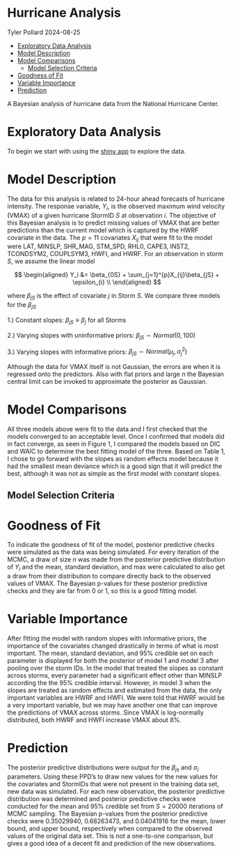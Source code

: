 Hurricane Analysis
================
Tyler Pollard
2024-08-25

<!-- start custom head snippets, customize with your own _includes/head-custom.html file -->

<!-- Setup Google Analytics -->
<!-- {% include head-custom-google-analytics.html %} -->

<!-- You can set your favicon here -->
<!-- link rel="shortcut icon" type="image/x-icon" href="{{ '/favicon.ico' | relative_url }}" -->

<!-- MathJax -->
<!-- inline config -->
<script>
  MathJax = {
    tex: {
      inlineMath: [['$', '$'], ['\\(', '\\)']],
      macros: {
      	RR: "{\\bf R}",
      	bold: ["{\\bf #1}", 1],
        indep: "{\\perp \\!\\!\\! \\perp}",
    	}
    },
    svg: {
    fontCache: 'global'
  	},
  };
</script>

<!-- load MathJax -->
<script type="text/javascript" id="MathJax-script" async
  src="https://cdn.jsdelivr.net/npm/mathjax@3/es5/tex-mml-chtml.js">
</script>

<!-- end custom head snippets -->

- [Exploratory Data Analysis](#exploratory-data-analysis)
- [Model Description](#model-description)
- [Model Comparisons](#model-comparisons)
  - [Model Selection Criteria](#model-selection-criteria)
- [Goodness of Fit](#goodness-of-fit)
- [Variable Importance](#variable-importance)
- [Prediction](#prediction)

A Bayesian analysis of hurricane data from the National Hurricane
Center.

# Exploratory Data Analysis

To begin we start with using the [shiny
app](https://tylerpollard410.shinyapps.io/Hurricane_EDA/) to explore the
data.

# Model Description

The data for this analysis is related to 24-hour ahead forecasts of
hurricane intensity. The response variable, $Y_i$, is the observed
maximum wind velocity (VMAX) of a given hurricane StormID $S$ at
observation $i$. The objective of this Bayesian analysis is to predict
missing values of VMAX that are better predictions than the current
model which is captured by the HWRF covariate in the data. The $p = 11$
covariates $X_{ij}$ that were fit to the model were LAT, MINSLP,
SHR_MAG, STM_SPD, RHL0, CAPE3, INST2, TCONDSYM2, COUPLSYM3, HWFI, and
HWRF. For an observation in storm $S$, we assume the linear model

$$
\begin{aligned}
Y_i &= \beta_{0S} + \sum_{j=1}^{p}X_{ij}\beta_{jS} + \epsilon_{i} \\
\end{aligned}
$$

where $\beta_{jS}$ is the effect of covariate $j$ in Storm $S$. We
compare three models for the $\beta_{jS}$

1.) Constant slopes: $\beta_{jS} \equiv \beta_j$ for all Storms

2.) Varying slopes with uninformative priors:
$\beta_{jS} \sim Normal(0, 100)$

3.) Varying slopes with informative priors:
$\beta_{jS} \sim Normal(\mu_j, \sigma_j^2)$

Although the data for VMAX itself is not Gaussian, the errors are when
it is regressed onto the predictors. Also with flat priors and large $n$
the Bayesian central limit can be invoked to approximate the posterior
as Gaussian.

# Model Comparisons

All three models above were fit to the data and I first checked that the
models converged to an acceptable level. Once I confirmed that models
did in fact converge, as seen in Figure 1, I compared the models based
on DIC and WAIC to determine the best fitting model of the three. Based
on Table 1, I chose to go forward with the slopes as random effects
model because it had the smallest mean deviance which is a good sign
that it will predict the best, although it was not as simple as the
first model with constant slopes.

## Model Selection Criteria

# Goodness of Fit

To indicate the goodness of fit of the model, posterior predictive
checks were simulated as the data was being simulated. For every
iteration of the MCMC, a draw of size $n$ was made from the posterior
predictive distribution of $Y_i$ and the mean, standard deviation, and
max were calculated to also get a draw from their distribution to
compare directly back to the observed values of VMAX. The Bayesian
p-values for these posterior predictive checks and they are far from 0
or 1, so this is a good fitting model.

# Variable Importance

After fitting the model with random slopes with informative priors, the
importance of the covariates changed drastically in terms of what is
most important. The mean, standard deviation, and 95% credible set on
each parameter is displayed for both the posterior of model 1 and model
3 after pooling over the storm IDs. In the model that treated the slopes
as constant across storms, every parameter had a significant effect
other than MINSLP according the the 95% credible interval. However, in
model 3 when the slopes are treated as random effects and estimated from
the data, the only important variables are HWRF and HWFI. We were told
that HWRF would be a very important variable, but we may have another
one that can improve the predictions of VMAX across storms. Since VMAX
is log-normally distributed, both HWRF and HWFI increase VMAX about 8%.

# Prediction

The posterior predictive distributions were output for the $\beta_{js}$
and $\sigma_i$ parameters. Using these PPD’s to draw new values for the
new values for the covariates and StormIDs that were not present in the
training data set, new data was simulated. For each new observation, the
posterior predictive distribution was determined and posterior
predictive checks were conducted for the mean and 95% credible set from
$S = 20000$ iterations of MCMC sampling. The Bayesian p-values from the
posterior predictive checks were 0.35029940, 0.68263473, and 0.04041916
for the mean, lower bound, and upper bound, respectively when compared
to the observed values of the original data set. This is not a
one-to-one comparison, but gives a good idea of a decent fit and
prediction of the new observations.
